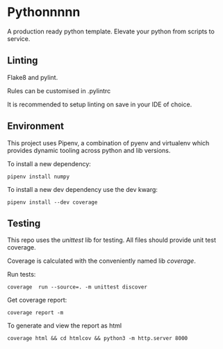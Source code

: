 # Pythonnnnn

A production ready python template. Elevate your python from scripts to service.

## Linting

Flake8 and pylint.

Rules can be customised in .pylintrc

It is recommended to setup linting on save in your IDE of choice.

## Environment

This project uses Pipenv, a combination of pyenv and virtualenv which provides dynamic tooling across python and lib
versions.

To install a new dependency:

`pipenv install numpy`

To install a new dev dependency use the dev kwarg:

`pipenv install --dev coverage`

## Testing

This repo uses the _unittest_ lib for testing. All files should provide unit test coverage.

Coverage is calculated with the conveniently named lib _coverage_.

Run tests:

`coverage  run --source=. -m unittest discover`

Get coverage report:

`coverage report -m`

To generate and view the report as html

`coverage html && cd htmlcov && python3 -m http.server 8000`